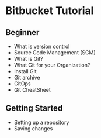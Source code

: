 # Bitbucket Tutorial

## Beginner

* What is version control
* Source Code Management (SCM)
* What is Git?
* What Git for your Organization? 
* Install Git
* Git archive
* GitOps
* Git CheatSheet

## Getting Started 
* Setting up a repository 
* Saving changes 

